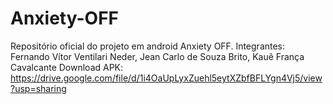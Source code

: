 # Anxiety-OFF
Repositório oficial do projeto em android Anxiety OFF.
Integrantes: Fernando Vítor Ventilari Neder, Jean Carlo de Souza Brito, Kauê França Cavalcante
Download APK: https://drive.google.com/file/d/1i4OaUpLyxZuehl5eytXZbfBFLYgn4Vj5/view?usp=sharing